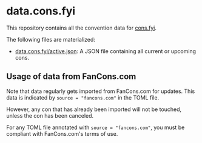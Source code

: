 # data.cons.fyi

This repository contains all the convention data for [cons.fyi](https://cons.fyi).

The following files are materialized:
- [data.cons.fyi/active.json](https://data.cons.fyi/active.json): A JSON file containing all current or upcoming cons.

## Usage of data from FanCons.com

Note that data regularly gets imported from FanCons.com for updates. This data is indicated by `source = "fancons.com"` in the TOML file.

However, any con that has already been imported will not be touched, unless the con has been canceled.

For any TOML file annotated with `source = "fancons.com"`, you must be compliant with FanCons.com's terms of use.
